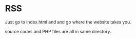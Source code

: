 # RSS

Just go to index.html and and go where the website takes you.

source codes and PHP files are all in same directory.
